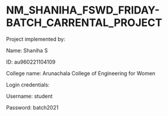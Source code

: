 # NM_SHANIHA_FSWD_FRIDAY-BATCH_CARRENTAL_PROJECT
Project implemented by:


Name: Shaniha S


ID: au960221104109


College name: Arunachala College of Engineering for Women 


Login credentials:

Username: student


Password: batch2021
